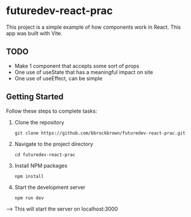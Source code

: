 # futuredev-react-prac

This project is a simple example of how components work in React. This app was built with Vite. 

## TODO

- Make 1 component that accepts some sort of props
- One use of useState that has a meaningful impact on site
- One use of useEffect, can be simple

## Getting Started

Follow these steps to complete tasks:

1. Clone the repository
   ```
   git clone https://github.com/bbrockbrown/futuredev-react-prac.git
   ```
2. Navigate to the project directory
   ```
   cd futuredev-react-prac
   ```
3. Install NPM packages
   ```
   npm install
   ```
4. Start the development server
   ```
   npm run dev
   ```
  --> This will start the server on localhost:3000
